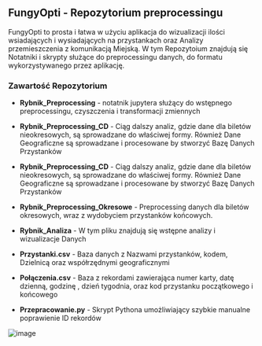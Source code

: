 ﻿## FungyOpti -  Repozytorium preprocessingu

FungyOpti to prosta i łatwa w użyciu aplikacja do wizualizacji 
ilości wsiadających i wysiadających na przystankach oraz Analizy przemieszczenia z komunikacją Miejską. 
W tym Repozytoium znajdują się Notatniki i skrypty służące do preprocessingu danych, do formatu wykorzystywanego przez aplikację.

### Zawartość Repozytorium
+ **Rybnik_Preprocessing** - notatnik jupytera służący do wstępnego preprocessingu,
	czyszczenia i transformacji zmiennych 
+ **Rybnik_Preprocessing_CD** - Ciąg dalszy analiz, gdzie dane dla biletów nieokresowych, są sprowadzane do właściwej formy.
	Również Dane Geograficzne są sprowadzane i procesowane by stworzyć Bazę Danych Przystanków
+ **Rybnik_Preprocessing_CD** - Ciąg dalszy analiz, gdzie dane dla biletów nieokresowych, są sprowadzane do właściwej formy.
	Również Dane Geograficzne są sprowadzane i procesowane by stworzyć Bazę Danych Przystanków
+ **Rybnik_Preprocessing_Okresowe** - Preprocessing danych dla biletów okresowych, wraz z wydobyciem przystanków końcowych.

+ **Rybnik_Analiza** - W tym pliku znajdują się  wstępne analizy i wizualizacje Danych
+ **Przystanki.csv** - Baza danych z Nazwami przystanków, kodem, Dzielnicą oraz współrzędnymi geograficznymi
+ **Połączenia.csv** - Baza z rekordami zawierająca numer karty, datę dzienną, godzinę , dzień tygodnia, oraz kod przystanku początkowego i końcowego
+ **Przepracowanie.py** - Skrypt Pythona umożliwiający szybkie manualne poprawienie ID rekordów

![image](https://user-images.githubusercontent.com/56306081/144738386-079ea4cc-1ece-4430-800a-b84f0715e36f.png)


